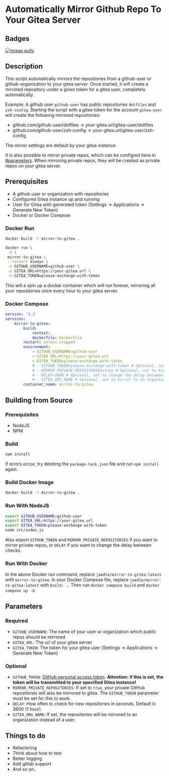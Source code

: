 # Automatically Mirror Github Repo To Your Gitea Server

## Badges

[![image pulls](https://img.shields.io/docker/pulls/jaedle/mirror-to-gitea.svg)](https://cloud.docker.com/repository/docker/jaedle/mirror-to-gitea)

## Description

This script automatically mirrors the repositories from a github-user or github-organization to your gitea server.
Once started, it will create a mirrored repository under a given token for a gitea user, completely automatically.

Example:
A github user `github-user` has public repositories `dotfiles` and `zsh-config`.
Starting the script with a gitea token for the account `gitea-user` will create the following mirrored repositories:

-   github.com/github-user/dotfiles &rarr; your-gitea.url/gitea-user/dotfiles
-   github.com/github-user/zsh-config &rarr; your-gitea.url/gitea-user/zsh-config

The mirror settings are default by your gitea instance.

It is also possible to mirror private repos, which can be configred here in [#parameters](#parameters). When mirroring private repos, they will be created as private repos on your gitea server.

## Prerequisites

-   A github user or organization with repositories
-   Configured Gitea instance up and running
-   User for Gitea with generated token (Settings -> Applications -> Generate New Token)
-   Docker or Docker Compose

### Docker Run

```sh
docker build -t mirror-to-gitea .
```

```sh
docker run \
 -d \
 mirror-to-gitea \
 --restart always \
 -e GITHUB_USERNAME=github-user \
 -e GITEA_URL=https://your-gitea.url \
 -e GITEA_TOKEN=please-exchange-with-token
```

This will a spin up a docker container which will run forever, mirroring all your repositories once every hour to your gitea server.

### Docker Compose

```yaml
version: '3.3'
services:
    mirror-to-gitea:
        build:
            context: .
            dockerfile: Dockerfile
        restart: unless-stopped
        environment:
            - GITHUB_USERNAME=github-user
            - GITEA_URL=https://your-gitea.url
            - GITEA_TOKEN=please-exchange-with-token
            # - GITHUB_TOKEN=please-exchange-with-token # Optional, set to mirror private repos
            # - MIRROR_PRIVATE_REPOSITORIES=true # Optional, set to mirror private repos
            # - DELAY=3600 # Optional, set to change the delay between checks (in seconds)
            # - GITEA_ORG_NAME # Optional, set to mirror to an organization instead of a user
        container_name: mirror-to-gitea
```

## Building from Source

### Prerequisites

-   NodeJS
-   NPM

### Build

```sh
npm install
```

If errors occur, try deleting the `package-lock.json` file and run `npm install` again.

### Build Docker Image

```sh
docker build -t mirror-to-gitea .
```

### Run With NodeJS

```sh
export GITHUB_USERNAME=github-user
export GITEA_URL=https://your-gitea.url
export GITEA_TOKEN=please-exchange-with-token
node src/index.js
```

Also export `GITHUB_TOKEN` and `MIRROR_PRIVATE_REPOSITORIES` if you want to mirror private repos, or `DELAY` if you want to change the delay between checks.

### Run With Docker

In the above Docker run command, replace `jaedle/mirror-to-gitea:latest` with `mirror-to-gitea`.
In your Docker Compose file, replace `jaedle/mirror-to-gitea:latest` with `build: .`. Then run `docker compose build` and `docker compose up -d`.

## Parameters

### Required

-   `GITHUB_USERNAME`: The name of your user or organization which public repos should be mirrored
-   `GITEA_URL`: The url of your gitea server
-   `GITEA_TOKEN`: The token for your gitea user (Settings -> Applications -> Generate New Token)

### Optional

-   `GITHUB_TOKEN`: [GitHub personal access token](https://docs.github.com/en/free-pro-team@latest/github/authenticating-to-github/creating-a-personal-access-token). **Attention: if this is set, the token will be transmitted to your specified Gitea instance!**
-   `MIRROR_PRIVATE_REPOSITORIES`: If set to `true`, your private GitHub repositories will also be mirrored to gitea. The `GITHUB_TOKEN` parameter must be set for this to work.
-   `DELAY`: How often to check for new repositories in seconds. Default is 3600 (1 hour).
-   `GITEA_ORG_NAME`: If set, the repositories will be mirrored to an organization instead of a user.

## Things to do

-   Refactoring
-   Think about how to test
-   Better logging
-   Add gitlab support
-   And so on..
